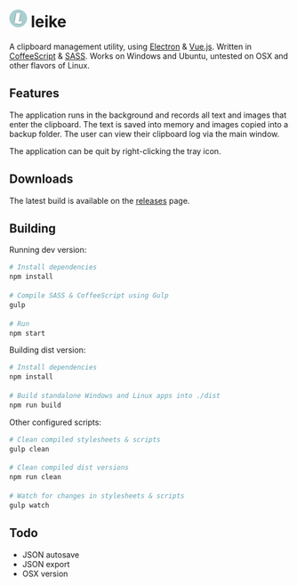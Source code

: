 # ![leike](https://raw.githubusercontent.com/Nanofus/leike/master/app/img/icon-32px.png "leike") leike
A clipboard management utility, using [Electron](https://github.com/atom/electron) & [Vue.js](https://github.com/vuejs/vue). Written in [CoffeeScript](https://github.com/jashkenas/coffeescript) & [SASS](https://github.com/sass/sass). Works on Windows and Ubuntu, untested on OSX and other flavors of Linux.

## Features

The application runs in the background and records all text and images that enter the clipboard. The text is saved into memory and images copied into a backup folder. The user can view their clipboard log via the main window.

The application can be quit by right-clicking the tray icon.

## Downloads

The latest build is available on the [releases](https://github.com/Nanofus/leike/releases/latest) page.

## Building

Running dev version:

```sh
# Install dependencies
npm install

# Compile SASS & CoffeeScript using Gulp
gulp

# Run
npm start
```

Building dist version:

```sh
# Install dependencies
npm install

# Build standalone Windows and Linux apps into ./dist
npm run build
```

Other configured scripts:

```sh
# Clean compiled stylesheets & scripts
gulp clean

# Clean compiled dist versions
npm run clean

# Watch for changes in stylesheets & scripts
gulp watch
```

## Todo

* JSON autosave
* JSON export
* OSX version
